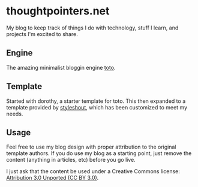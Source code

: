 thoughtpointers.net
===================

My blog to keep track of things I do with technology, stuff I learn, and projects I'm excited to share.

## Engine

The amazing minimalist bloggin engine [toto](http://cloudhead.io/toto).

## Template

Started with dorothy, a starter template for toto. This then expanded to a template provided by [styleshout](http://www.styleshout.com/), which has been customized to meet my needs.

## Usage

Feel free to use my blog design with proper attribution to the original template authors. If you do use my blog as a starting point, just remove the content (anything in articles, etc) before you go live.

I just ask that the content be used under a Creative Commons license: [Attribution 3.0 Unported (CC BY 3.0)](http://creativecommons.org/licenses/by/3.0/).